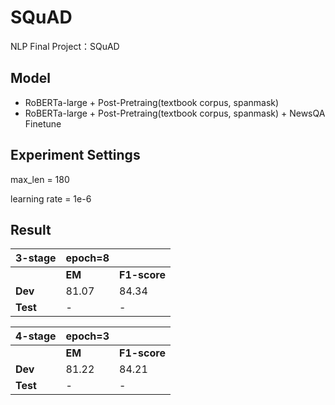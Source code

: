 # SQuAD
NLP Final Project：SQuAD

## Model
- RoBERTa-large + Post-Pretraing(textbook corpus, spanmask)
- RoBERTa-large + Post-Pretraing(textbook corpus, spanmask) + NewsQA Finetune


## Experiment Settings
max_len = 180

learning rate = 1e-6

## Result

|3-stage| epoch=8 |  |
|------ | ------- | -------|
|  | **EM** | **F1-score** |
| **Dev** | 81.07 | 84.34 |
| **Test** | - | - |

|4-stage| epoch=3 |  |
|------ | ------- | -------|
|  | **EM** | **F1-score** |
| **Dev** | 81.22 | 84.21 |
| **Test** | - | - |
